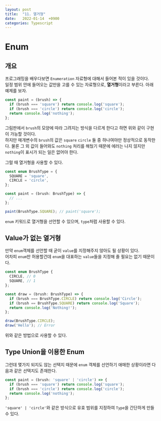 ```yaml
---
layout: post
title:  "11. 열거형"
date:   2022-01-14  +0900
categories: Typescript
---
```

# Enum
## 개요
프로그래밍을 배우다보면 ```Enumeration``` 자료형에 대해서 들어본 적이 있을 것이다.  
일정 범위 안에 들어오는 값만을 고를 수 있는 자료형으로, **열거형**이라고 부른다. 아래 예제를 보자.
```typescript
const paint = (brush) => {
  if (brush === 'square') return console.log('square');
  if (brush === 'circle') return console.log('circle');
  return console.log('nothing');
};
```
그림판에서 ```brush```의 모양에 따라 그려지는 방식을 다르게 한다고 하면 위와 같이 구현이 가능할 것이다.  
하지만 매개변수의 ```brush```의 값은 ```square``` ```circle``` 둘 중 하나여야만 정상적으로 동작한다. 물론 그 외 값이 들어와도 ```nothing``` 처리를 해뒀기 때문에 에러는 나지 않지만 ```nothing```이 표시가 되는 일은 없어야 한다.

그럴 때 열거형을 사용할 수 있다.
```typescript
const enum BrushType = {
  SQUARE = 'square',
  CIRCLE = 'circle',
};

const paint = (brush: BrushType) => {
  // ...
};

paint(BrushType.SQUARE); // paint('square');
```
```enum``` 키워드로 열거형을 선언할 수 있으며, ```type```처럼 사용할 수 있다.

## Value가 없는 열거형
만약 ```enum```객체를 선언할 때 굳이 ```value```를 지정해주지 않아도 될 상황이 있다.  
어차피 ```enum```만 허용할건데 ```enum```을 대표하는 ```value```들을 지정해 줄 필요는 없기 때문이다.
```typescript
const enum BrushType {
  CIRCLE, // 0
  SQUARE, // 1
};

const draw = (brush: BrushType) => {
  if (brush === BrushType.CIRCLE) return console.log('Circle');
  if (brush == BrushType.SQUARE) return console.log('Square');
  return console.log('Nothing!');
};

draw(BrushType.CIRCLE);
draw('Hello'); // Error
```
위와 같은 방법으로 사용할 수 있다.

## Type Union을 이용한 Enum
그런데 몇가지 되지도 않는 선택지 때문에 ```enum``` 객체를 선언하기 애매한 상황이라면 다음과 같은 선택지도 존재한다.
```typescript
const paint = (brush: 'square' | 'circle') => {
  if (brush === 'square') return console.log('square');
  if (brush === 'circle') return console.log('circle');
  return console.log('nothing');
};
```
```'square' | 'circle'```와 같은 방식으로 유효 범위를 지정하여 ```Type```을 간단하게 만들 수 있다.
